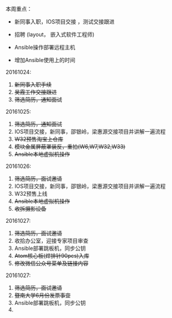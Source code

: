 本周重点：

* 新同事入职，IOS项目交接 ，测试交接跟进

* 招聘 \(layout， 嵌入式软件工程师\)

* Ansible操作部署远程主机

* 增加Ansible使用上的时间


20161024:

1. ~~新同事入职手续~~
2. ~~吴霞工作交接跟进~~
3. ~~筛选简历，通知面试~~

20161025:

1. ~~筛选简历，通知面试~~
2. IOS项目交接，新同事，邵银岭，梁惠源交接项目并讲解一遍流程 
3. ~~W32预售淘宝上仓库~~
4. ~~模块金属屏蔽罩装反，重拍\(W6,W7,W32,W33\)~~
5. ~~Ansible本地虚拟机操作~~

20161026:

1. ~~筛选简历，面试邀请~~
2. IOS项目交接，新同事，邵银岭，梁惠源交接项目并讲解一遍流程
3. W32预售上线 
4. ~~Ansible本地虚拟机操作~~
5. ~~收拆摄影设备~~

20161027:

1. ~~筛选简历，面试邀请~~
2. 收拾办公室，迎接专家项目审查
3. Ansible部署跳板机，同步公钥
4. ~~Atom核心板\(焊排针90pcs\)入库~~
5. ~~修改微信公众号菜单及链接内容~~

20161027:

1. ~~筛选简历，面试邀请~~
2. ~~暨南大学6月份发票事宜~~
3. Ansible部署跳板机，同步公钥
4. 

